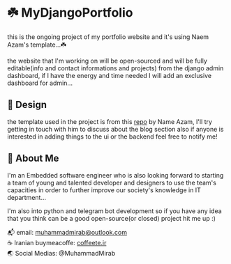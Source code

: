 # ☘️ MyDjangoPortfolio
this is the ongoing project of my portfolio website and it's using Naem Azam's template...☘️

the website that I'm working on will be open-sourced and will be fully editable(info and contact informations and projects) from the django admin dashboard, if I have the energy and time needed I will add an exclusive dashboard for admin...
## 🎨 Design
the template used in the project is from this [repo](https://github.com/naemazam/UXUI-portfolio) by Name Azam, I'll try getting in touch with him to discuss about the blog section also if anyone is interested in adding things to the ui or the backend feel free to notify me!
## 🚀 About Me
I'm an Embedded software engineer who is also looking forward to starting a team of young and talented developer and designers to use the team's capacities in order to further improve our society's knowledge in IT department...

I'm also into python and telegram bot development so if you have any idea that you think can be a good open-source(or closed) project hit me up :)

📬 email: muhammadmirab@outlook.com\
☕️ Iranian buymeacoffe: [coffeete.ir](https://www.coffeete.ir/muhammadmirab) \
🌏 Social Medias: @MuhammadMirab